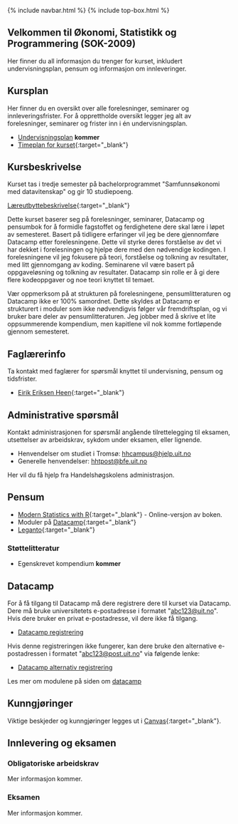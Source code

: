 {% include navbar.html %}  {% include top-box.html %}

## Velkommen til Økonomi, Statistikk og Programmering (SOK-2009)

Her finner du all informasjon du trenger for kurset, inkludert undervisningsplan, pensum og informasjon om innleveringer.


## Kursplan   

Her finner du en oversikt over alle forelesninger, seminarer og innleveringsfrister. For å opprettholde oversikt legger jeg alt av forelesninger, seminarer og frister inn i én undervisningsplan.

- [Undervisningsplan](undervisningsplan.html) **kommer** 
- [Timeplan for kurset](https://timeplan.uit.no/emne_timeplan.php?sem=24h&module[]=SOK-2009-1){:target="_blank"}


## Kursbeskrivelse 

Kurset tas i tredje semester på bachelorprogrammet "Samfunnsøkonomi med datavitenskap" og gir 10 studiepoeng.

[Læreutbyttebeskrivelse](https://uit.no/utdanning/emner/emne?p_document_id=841876){:target="_blank"}

Dette kurset baserer seg på forelesninger, seminarer, Datacamp og pensumbok for å formidle fagstoffet og ferdighetene dere skal lære i løpet av semesteret. Basert på tidligere erfaringer vil jeg be dere gjennomføre Datacamp etter forelesningene. Dette vil styrke deres forståelse av det vi har dekket i forelesningen og hjelpe dere med den nødvendige kodingen. I forelesningene vil jeg fokusere på teori, forståelse og tolkning av resultater, med litt gjennomgang av koding. Seminarene vil være basert på oppgaveløsning og tolkning av resultater. Datacamp sin rolle er å gi dere flere kodeoppgaver og noe teori knyttet til temaet.

Vær oppmerksom på at strukturen på forelesningene, pensumlitteraturen og Datacamp ikke er 100% samordnet. Dette skyldes at Datacamp er strukturert i moduler som ikke nødvendigvis følger vår fremdriftsplan, og vi bruker bare deler av pensumlitteraturen. Jeg jobber med å skrive et lite oppsummerende kompendium, men kapitlene vil nok komme fortløpende gjennom semesteret.


## Faglærerinfo

Ta kontakt med faglærer for spørsmål knyttet til undervisning, pensum og tidsfrister.
- [Eirik Eriksen Heen](https://uit.no/ansatte/eirik.e.heen){:target="_blank"}


## Administrative spørsmål

Kontakt administrasjonen for spørsmål angående tilrettelegging til eksamen, utsettelser av arbeidskrav, sykdom under eksamen, eller lignende. 
- Henvendelser om studiet i Tromsø: [hhcampus@hjelp.uit.no](mailto:hhcampus@hjelp.uit.no)
- Generelle henvendelser: [hhtpost@bfe.uit.no](mailto:hhtpost@bfe.uit.no)

Her vil du få hjelp fra Handelshøgskolens administrasjon.


## Pensum  
- [Modern Statistics with R](https://modernstatisticswithr.com/){:target="_blank"} - Online-versjon av boken.
- Moduler på [Datacamp](https://app.datacamp.com/groups/sok-2009-okonomi-statistikk-og-programering/assignments/284115){:target="_blank"}
- [Leganto](https://bibsys-c.alma.exlibrisgroup.com/leganto/){:target="_blank"}

### Støttelitteratur
- Egenskrevet kompendium **kommer**


## Datacamp

For å få tilgang til Datacamp må dere registrere dere til kurset via Datacamp. Dere må bruke universitetets e-postadresse i formatet "abc123@uit.no". Hvis dere bruker en privat e-postadresse, vil dere ikke få tilgang.

- [Datacamp registrering](https://www.datacamp.com/groups/shared_links/0a68da51979076fe390a190866ca599f46ceec532c468c4dcfd53f879d06de5f)

Hvis denne registreringen ikke fungerer, kan dere bruke den alternative e-postadressen i formatet "abc123@post.uit.no" via følgende lenke:

- [Datacamp alternativ registrering](https://www.datacamp.com/groups/shared_links/13c4eb6a28004f403041993796c03725fc4f59703208b5f5705223fde964d201)

Les mer om modulene på siden om [datacamp](datacamp.html)


## Kunngjøringer  

Viktige beskjeder og kunngjøringer legges ut i [Canvas](https://uit.instructure.com/){:target="_blank"}.


## Innlevering og eksamen  

### Obligatoriske arbeidskrav
Mer informasjon kommer.

### Eksamen
Mer informasjon kommer.

